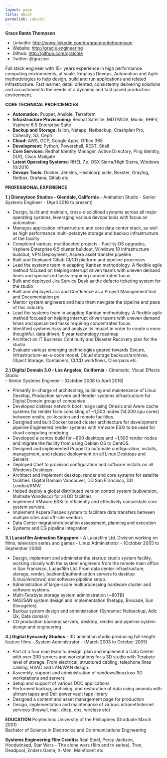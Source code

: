 ```yaml
---
layout: page
title: About
permalink: /about/
---
```


__Grace Rante Thompson__
* LinkedIn: http://www.linkedin.com/in/gracerantethompson
* Website: http://gracie.engineering 
* Github: http://github.com/gratchie  
* Twitter: @graziee

Full stack engineer with 15+ years experience in high performance computing environments, at scale. Employs Devops, Automation and Agile methodologies to help design, build and run applications and related infrastructure. Fast learner, detail oriented, consistently delivering solutions and accustomed to the needs of a dynamic and fast paced production environment.

__CORE TECHNICAL PROFICIENCIES__

* __Automation:__ Puppet, Ansible, Terraform  
* __Infrastructure Provisioning:__ Redhat Satellite, MDT/WDS, Munki, RHEV, Vsphere 6.5 Enterprise Suite 
* __Backup and Storage:__ Isilon, Netapp, Netbackup, Crashplan Pro, Cohesity, S3, Ceph
* __Cloud:__ AWS, GCP, Google Apps, Office 365 
* __Development:__ Python, Powershell, REST, Shell
* __Core Services:__ Redhat Identity Manager, Active Directory, Ping Identity, DUO, Cisco Mailgate
* __Latest Operating Systems:__ RHEL 7.x, OSX Sierra/High Sierra, Windows 10/2016
* __Devops Tools:__ Docker, Jenkins, Hashicorp suite, Boxster, Graylog, Netbox, Grafana, Gitlab etc
						

__PROFESSIONAL EXPERIENCE__
					
__1.) Disneytoon Studios - Glendale, California__
     - Animation Studio
     - Senior Systems Engineer 
     - (April 2016 to present) 

* Design, build and maintain, cross-disciplined systems across all major operating systems, leveraging various devops tools with focus on automation
* Manages application infrastructure and core data center stack, as well as high performance multi-petabyte storage and backup infrastructure of the facility
* Completed various, multifaceted projects - Facility OS upgrades, Vsphere Enterprise 6.5 cluster  buildout, Windows 10 infrastructure buildout, VPN Deployment, Aspera asset transfer pipeline
* Built and Deployed Gitlab CI/CD platform and pipeline processes 
* Lead the systems team in adapting Kanban methodology. A flexible agile method focused on helping interrupt driven teams with uneven demand times and specialized tasks requiring concentrated focus.
* Built and deployed Jira Service Desk as the defacto ticketing system for the studio 
* Built and deployed Jira and Confluence as a Project Management tool and Documentation po
* Mentor system engineers and help them navigate the pipeline and pace of this industry. 
* Lead the systems team in adapting Kanban methodology. A flexible agile method focused on helping interrupt driven teams with uneven demand times and specialized tasks requiring concentrated focus.
* Identified systems risks and analyze its impact in order to create a more thoughtful, data driven, 5 year technology roadmap
* Architect an IT Business Continuity and Disaster Recovery plan for the studio
* Evaluate various emerging technologies geared towards Secure, Infrastructure-as-a-code model: Cloud storage backups/archives, Object Storage, Containers, CI/CD workflows, Clearpass etc


__2.) Digital Domain 3.0 - Los Angeles, California__
     - Cinematic, Visual Effects Studio  
     - Senior Systems Engineer 
     - (October 2008 to April 2016)	

* Primarily in-charge of architecting, building and maintenance of Linux Desktop, Production servers and Render systems infrastructure for Digital Domain group of companies
* Developed diskless network boot image using Onesis and Avere cache systems for render farm consisting of ~1,500 nodes (14,000 cpu cores) between onsite, co-location and remote facilities.
* Designed and built Docker based cluster architecture for development pipeline
Engineered render systems with Vmware ESXi to be used for cloud computing rendering.
* Developed a centos build for ~800 desktops and ~1,500 render nodes and migrate the facility from using Debian OS to CentOS.
* Designed and implemented Puppet to automate configuration, installs, management, and release deployment on all Linux Desktops and Servers
* Deployed Chef to provision configuration and software installs on all Windows Desktops
* Architect and implement desktop, render and core systems for satellite facilities: Digital Domain Vancouver, DD San Francisco, DD London/RMW.
* Helped deploy a global distributed version control system (subversion, Multisite Wandisco) for all DD facilities
* Implement VMware ESXi to efficiently and effectively consolidate core system servers.
* Implement Aspera Faspex system to facilitate data transfers between multiple sites and off-site vendors
* Data Center migration/relocation assessment, planning and execution
* Systems and CG pipeline integration.
						
__3.) Lucasfilm Animation Singapore__ 
     - A Lucasfilm Ltd. Division working on films, television series and games 
     - Linux Administrator
     - (October 2005 to September 2008)
								
* Design, implement and administer the startup studio system facility, working closely with the system engineers from the remote main office in San Francisco, Lucasfilm Ltd. From data center infrastructure, storage, render, backend/authentication servers to desktop (Linux/windows) and software pipeline setup.					
* Administration of large-scale multiprocessing hardware cluster and software systems.
* Multi-Terabyte storage system administration (~80TB)
* NAS/SAN system design and implementation (Netapp, Brocade, Sun Storagetek)
* Backup system design and administration (Symantec Netbackup, Adic I2k, Data domain) 
* CG production backend servers, desktop, render and pipeline system design and engineering


__4.) Digital Eyecandy Studios__
     - 3D animation studio producing full-length feature films 
     - System Administrator 
     - (March 2003 to October 2005)
								
* Part of a four man team to design, plan and implement a Data Center with over 200 servers and workstations for a 3D studio with Terabyte level of storage. From electrical, structured cabling, telephone lines cabling, HVAC and LAN/WAN design.
* Assembly, support and administration of windows/linux/osx 3D workstations and servers	
* Setup and support of various DCC applications
* Performed backup, archiving, and restoration of data using amanda with ultrium tapes and Dell power vault tape library
* Designed a content and asset management page for production
* Design, implementation and maintenance of various intranet/internet services (firewall, mail, dhcp, dns, wireless etc)
							
	
__EDUCATION__ 
Polytechnic University of the Philippines (Graduate March 2001)					
Bachelor of Science in Electronics and Communications Engineering
						
__Systems Engineering Film Credits:__ Real Steel, Percy Jackson, Hoodwinked, Star Wars - The clone wars (film and tv series), Tron, Deadpool, Enders Game, X-Men, Maleficent etc 


